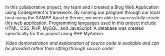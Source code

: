 In this collaborative project, my team and I created a Blog Web Application using CodeIgniter4's framework. By running our program through our local host using the XAMPP Apache Server, we were able to successfully create this web application. Programming languages used in this project include HTML, CSS, PHP, MySQL, and JavaScript. A database was created specifically for this project using PHP MyAdmin. 

*Video demonstration and explaination of source code is available and can be provided rather than sifting through soruce code!*
